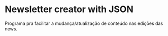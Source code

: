 # Newsletter creator with JSON

Programa pra facilitar a mudança/atualização de conteúdo nas edições das news.
